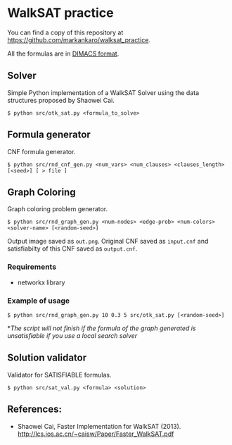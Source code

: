 # WalkSAT practice

You can find a copy of this repository at https://github.com/markankaro/walksat_practice.

All the formulas are in [DIMACS format].

[DIMACS format]: http://www.satcompetition.org/2004/format-solvers2004.html

## Solver

Simple Python implementation of a WalkSAT Solver using the data structures proposed by Shaowei Cai. 

```
$ python src/otk_sat.py <formula_to_solve>
```

## Formula generator

CNF formula generator.

```
$ python src/rnd_cnf_gen.py <num_vars> <num_clauses> <clauses_length> [<seed>] [ > file ]
```

## Graph Coloring

Graph coloring problem generator. 

```
$ python src/rnd_graph_gen.py <num-nodes> <edge-prob> <num-colors> <solver-name> [<random-seed>]
```

Output image saved as `out.png`. Original CNF saved as `input.cnf` and satisfiabilty of this CNF saved as `output.cnf`.

### Requirements

- networkx library


### Example of usage

```
$ python src/rnd_graph_gen.py 10 0.3 5 src/otk_sat.py [<random-seed>]
```
\**The script will not finish if the formula of the graph generated is unsatisfiable if you use a local search solver*

## Solution validator

Validator for SATISFIABLE formulas.

```
$ python src/sat_val.py <formula> <solution>
```

## References: 
* Shaowei Cai, Faster Implementation for WalkSAT (2013). http://lcs.ios.ac.cn/~caisw/Paper/Faster_WalkSAT.pdf

